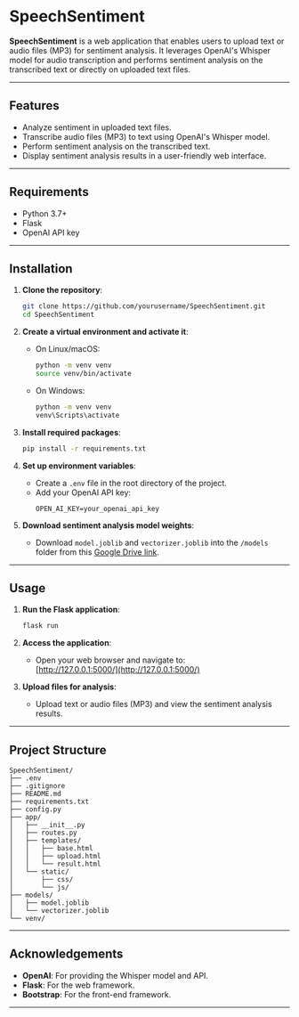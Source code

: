 # SpeechSentiment

**SpeechSentiment** is a web application that enables users to upload text or audio files (MP3) for sentiment analysis. It leverages OpenAI's Whisper model for audio transcription and performs sentiment analysis on the transcribed text or directly on uploaded text files.

---

## Features

- Analyze sentiment in uploaded text files.
- Transcribe audio files (MP3) to text using OpenAI's Whisper model.
- Perform sentiment analysis on the transcribed text.
- Display sentiment analysis results in a user-friendly web interface.

---

## Requirements

- Python 3.7+
- Flask
- OpenAI API key

---

## Installation

1. **Clone the repository**:
   ```sh
   git clone https://github.com/yourusername/SpeechSentiment.git
   cd SpeechSentiment
   ```

2. **Create a virtual environment and activate it**:
   - On Linux/macOS:
     ```sh
     python -m venv venv
     source venv/bin/activate
     ```
   - On Windows:
     ```sh
     python -m venv venv
     venv\Scripts\activate
     ```

3. **Install required packages**:
   ```sh
   pip install -r requirements.txt
   ```

4. **Set up environment variables**:
   - Create a `.env` file in the root directory of the project.
   - Add your OpenAI API key:
     ```env
     OPEN_AI_KEY=your_openai_api_key
     ```

5. **Download sentiment analysis model weights**:
   - Download `model.joblib` and `vectorizer.joblib` into the `/models` folder from this [Google Drive link](https://drive.google.com/file/d/14J1_bRLaMnk9yCbfRdr_8LVT_LicS8Wn/view?usp=sharing).

---

## Usage

1. **Run the Flask application**:
   ```sh
   flask run
   ```

2. **Access the application**:
   - Open your web browser and navigate to:  
     [http://127.0.0.1:5000/](http://127.0.0.1:5000/)

3. **Upload files for analysis**:
   - Upload text or audio files (MP3) and view the sentiment analysis results.

---

## Project Structure

```
SpeechSentiment/
├── .env
├── .gitignore
├── README.md
├── requirements.txt
├── config.py
├── app/
│   ├── __init__.py
│   ├── routes.py
│   ├── templates/
│   │   ├── base.html
│   │   ├── upload.html
│   │   └── result.html
│   └── static/
│       ├── css/
│       └── js/
├── models/
│   ├── model.joblib
│   └── vectorizer.joblib
└── venv/
```

---

## Acknowledgements

- **OpenAI**: For providing the Whisper model and API.
- **Flask**: For the web framework.
- **Bootstrap**: For the front-end framework.

---
